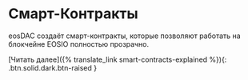 Смарт-**Контракты**
===

eosDAC создаёт смарт-контракты, которые позволяют работать на блокчейне EOSIO полностью прозрачно.

[Читать далее]({% translate_link smart-contracts-explained %}){: .btn.solid.dark.btn-raised }
